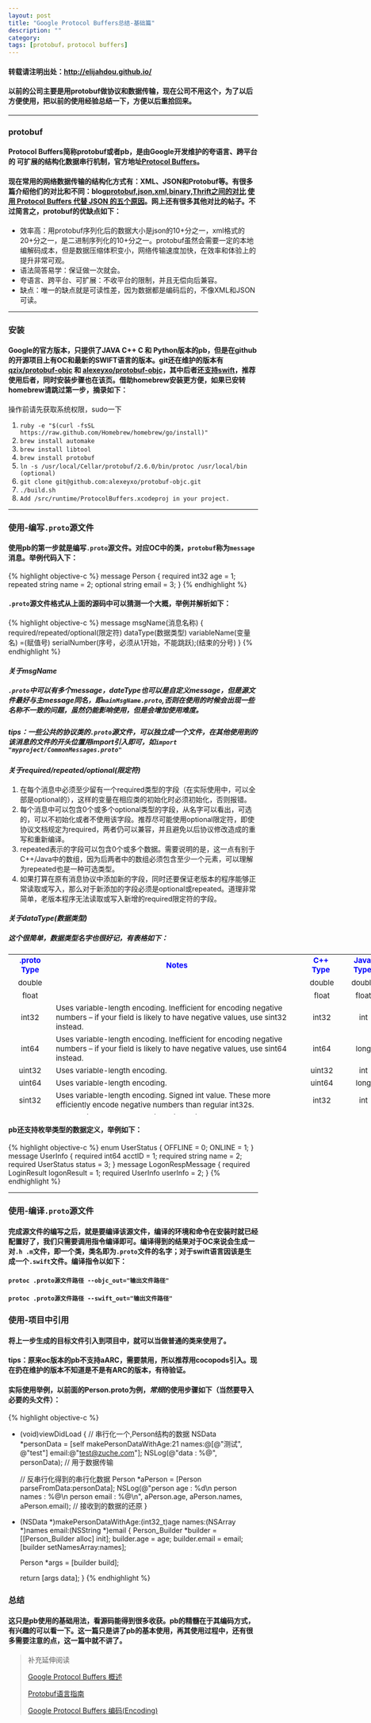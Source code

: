 ```yaml
---
layout: post
title: "Google Protocol Buffers总结-基础篇"
description: ""
category: 
tags: [protobuf，protocol buffers]
---
```


#### 转载请注明出处：http://elijahdou.github.io/

#### 以前的公司主要是用protobuf做协议和数据传输，现在公司不用这个，为了以后方便使用，把以前的使用经验总结一下，方便以后重拾回来。

***

### protobuf

#### Protocol Buffers简称protobuf或者pb，是由Google开发维护的夸语言、跨平台的 可扩展的结构化数据串行机制，官方地址[Protocol Buffers](https://developers.google.com/protocol-buffers/)。

#### 现在常用的网络数据传输的结构化方式有：XML、JSON和Protobuf等。有很多篇介绍他们的对比和不同：blog[protobuf,json,xml,binary,Thrift之间的对比](http://blog.sina.com.cn/s/blog_406127500102uy6e.html) [使用 Protocol Buffers 代替 JSON 的五个原因](http://www.oschina.net/translate/choose-protocol-buffers)。网上还有很多其他对比的帖子。不过简言之，protobuf的优缺点如下：
- 效率高：用protobuf序列化后的数据大小是json的10+分之一，xml格式的20+分之一，是二进制序列化的10+分之一。protobuf虽然会需要一定的本地编解码成本，但是数据压缩体积变小，网络传输速度加快，在效率和体验上的提升非常可观。
- 语法简答易学：保证做一次就会。
- 夸语言、跨平台、可扩展：不收平台的限制，并且无偿向后兼容。
- 缺点：唯一的缺点就是可读性差，因为数据都是编码后的，不像XML和JSON可读。

********

### 安装

#### Google的官方版本，只提供了JAVA C++ C 和 Python版本的pb，但是在github的开源项目上有OC和最新的SWIFT语言的版本。git还在维护的版本有[qzix/protobuf-objc](https://github.com/qzix/protobuf-objc) 和 [alexeyxo/protobuf-objc](https://github.com/alexeyxo/protobuf-objc)，其中后者还[支持swift](http://protobuf.io/#swift)，推荐使用后者，同时安装步骤也在该页。借助homebrew安装更方便，如果已安转homebrew请跳过第一步，摘录如下：

操作前请先获取系统权限，sudo一下

1. `ruby -e "$(curl -fsSL https://raw.github.com/Homebrew/homebrew/go/install)"`
2. `brew install automake`
3. `brew install libtool`
4. `brew install protobuf`
5. `ln -s /usr/local/Cellar/protobuf/2.6.0/bin/protoc /usr/local/bin (optional)`
6. `git clone git@github.com:alexeyxo/protobuf-objc.git`
7. `./build.sh`
8. `Add /src/runtime/ProtocolBuffers.xcodeproj in your project.`

******

### 使用-编写`.proto`源文件

#### 使用pb的第一步就是编写`.proto`源文件。对应OC中的类，`protobuf`称为`message`消息。举例代码入下：
{% highlight objective-c %}
message Person {
    required int32 age = 1;
    repeated string name = 2;
    optional string email = 3;
}
{% endhighlight %}

#### `.proto`源文件格式从上面的源码中可以猜测一个大概，举例并解析如下：
{% highlight objective-c %}
message msgName(消息名称) {
    required/repeated/optional(限定符) dataType(数据类型) variableName(变量名) =(赋值号) serialNumber(序号，必须从1开始，不能跳跃);(结束的分号)
}
{% endhighlight %}

#### ***关于msgName***
##### `.proto`中可以有多个message，dateType也可以是自定义message，但是源文件最好与主message同名，即`mainMsgName.proto`,否则在使用的时候会出现一些名称不一致的问题，虽然仍能影响使用，但是会增加使用难度。

##### tips：一些公共的协议类的`.proto`源文件，可以独立成一个文件，在其他使用到的该消息的文件的开头位置用import引入即可，如`import "myproject/CommonMessages.proto"`

#### ***关于required/repeated/optional(限定符)***
1. 在每个消息中必须至少留有一个required类型的字段（在实际使用中，可以全部是optional的），这样的变量在相应类的初始化时必须初始化，否则报错。 
2. 每个消息中可以包含0个或多个optional类型的字段，从名字可以看出，可选的，可以不初始化或者不使用该字段。推荐尽可能使用optional限定符，即使协议文档规定为required，两者仍可以兼容，并且避免以后协议修改造成的重写和重新编译。
3. repeated表示的字段可以包含0个或多个数据。需要说明的是，这一点有别于C++/Java中的数组，因为后两者中的数组必须包含至少一个元素，可以理解为repeated也是一种可选类型。
4. 如果打算在原有消息协议中添加新的字段，同时还要保证老版本的程序能够正常读取或写入，那么对于新添加的字段必须是optional或repeated。道理非常简单，老版本程序无法读取或写入新增的required限定符的字段。

#### ***关于dataType(数据类型)***

##### 这个很简单，数据类型名字也很好记，有表格如下：
<table style="width: 760px; height: 323px;" border="0" align="center">
<tbody>
<tr>
<td style="text-align: center;"><span style="color: #0000ff;"><strong><span style="font-size: 15px;">.proto Type</span></strong></span></td>
<td style="text-align: center;"><span style="color: #0000ff;"><strong><span style="font-size: 15px;">Notes</span></strong></span></td>
<td style="text-align: center;"><span style="color: #0000ff;"><strong><span style="font-size: 15px;">C++ Type</span></strong></span></td>
<td style="text-align: center;"><span style="color: #0000ff;"><strong><span style="font-size: 15px;">Java Type</span></strong></span></td>
</tr>
<tr>
<td style="text-align: center;"><span style="font-size: 15px;">double</span></td>
<td>&nbsp;</td>
<td style="text-align: center;"><span style="font-size: 15px;">&nbsp;double</span></td>
<td style="text-align: center;"><span style="font-size: 15px;">&nbsp;double</span></td>
</tr>
<tr>
<td style="text-align: center;"><span style="font-size: 15px;">float</span></td>
<td>&nbsp;</td>
<td style="text-align: center;"><span style="font-size: 15px;">&nbsp;float</span></td>
<td style="text-align: center;"><span style="font-size: 15px;">&nbsp;float</span></td>
</tr>
<tr>
<td style="text-align: center;"><span style="font-size: 15px;">int32</span></td>
<td><span style="font-size: 15px;">Uses variable-length encoding. Inefficient for encoding negative numbers &ndash; if your field is likely to have negative values, use sint32 instead.</span></td>
<td style="text-align: center;"><span style="font-size: 15px;">&nbsp;int32</span></td>
<td style="text-align: center;"><span style="font-size: 15px;">&nbsp;int</span></td>
</tr>
<tr>
<td style="text-align: center;"><span style="font-size: 15px;">int64</span></td>
<td><span style="font-size: 15px;">Uses variable-length encoding. Inefficient for encoding negative numbers &ndash; if your field is likely to have negative values, use sint64 instead.</span></td>
<td style="text-align: center;"><span style="font-size: 15px;">&nbsp;int64</span></td>
<td style="text-align: center;"><span style="font-size: 15px;">&nbsp;long</span></td>
</tr>
<tr>
<td style="text-align: center;"><span style="font-size: 15px;">uint32</span></td>
<td><span style="font-size: 15px;">Uses variable-length encoding.</span></td>
<td style="text-align: center;"><span style="font-size: 15px;">&nbsp;uint32</span></td>
<td style="text-align: center;"><span style="font-size: 15px;">&nbsp;int</span></td>
</tr>
<tr>
<td style="text-align: center;"><span style="font-size: 15px;">uint64</span></td>
<td><span style="font-size: 15px;">Uses variable-length encoding.</span></td>
<td style="text-align: center;"><span style="font-size: 15px;">&nbsp;uint64</span></td>
<td style="text-align: center;"><span style="font-size: 15px;">&nbsp;long</span></td>
</tr>
<tr>
<td style="text-align: center;"><span style="font-size: 15px;">sint32</span></td>
<td><span style="font-size: 15px;">Uses variable-length encoding. Signed int value. These more efficiently encode negative numbers than regular int32s.</span></td>
<td style="text-align: center;"><span style="font-size: 15px;">&nbsp;int32</span></td>
<td style="text-align: center;"><span style="font-size: 15px;">&nbsp;int</span></td>
</tr>
<tr>
<td style="text-align: center;"><span style="font-size: 15px;">sint64</span></td>
<td><span style="font-size: 15px;">Uses variable-length encoding. Signed int value. These more efficiently encode negative numbers than regular int64s.&nbsp;</span></td>
<td style="text-align: center;"><span style="font-size: 15px;">&nbsp;int64</span></td>
<td style="text-align: center;"><span style="font-size: 15px;">&nbsp;long</span></td>
</tr>
<tr>
<td style="text-align: center;"><span style="font-size: 15px;">fixed32</span></td>
<td><span style="font-size: 15px;">Always four bytes. More efficient than uint32 if values are often greater than 2<sup>28</sup>.&nbsp;</span></td>
<td style="text-align: center;"><span style="font-size: 15px;">&nbsp;uint32</span></td>
<td style="text-align: center;"><span style="font-size: 15px;">&nbsp;int</span></td>
</tr>
<tr>
<td style="text-align: center;"><span style="font-size: 15px;">fixed64</span></td>
<td><span style="font-size: 15px;">Always eight bytes. More efficient than uint64 if values are often greater than 2<sup>56</sup>.</span></td>
<td style="text-align: center;"><span style="font-size: 15px;">&nbsp;uint64</span></td>
<td style="text-align: center;"><span style="font-size: 15px;">&nbsp;long</span></td>
</tr>
<tr>
<td style="text-align: center;"><span style="font-size: 15px;">sfixed32</span></td>
<td><span style="font-size: 15px;">Always four bytes.</span></td>
<td style="text-align: center;"><span style="font-size: 15px;">&nbsp;int32</span></td>
<td style="text-align: center;"><span style="font-size: 15px;">&nbsp;int</span></td>
</tr>
<tr>
<td style="text-align: center;"><span style="font-size: 15px;">sfixed64</span></td>
<td><span style="font-size: 15px;">Always eight bytes.</span></td>
<td style="text-align: center;"><span style="font-size: 15px;">&nbsp;int64</span></td>
<td style="text-align: center;"><span style="font-size: 15px;">&nbsp;long</span></td>
</tr>
<tr>
<td style="text-align: center;"><span style="font-size: 15px;">bool</span></td>
<td><span style="font-size: 15px;">&nbsp;</span></td>
<td style="text-align: center;"><span style="font-size: 15px;">&nbsp;bool</span></td>
<td style="text-align: center;"><span style="font-size: 15px;">&nbsp;boolean</span></td>
</tr>
<tr>
<td style="text-align: center;"><span style="font-size: 15px;">string</span></td>
<td><span style="font-size: 15px;">A string must always contain UTF-8 encoded or 7-bit ASCII text.</span></td>
<td style="text-align: center;"><span style="font-size: 15px;">&nbsp;string</span></td>
<td style="text-align: center;"><span style="font-size: 15px;">&nbsp;String</span></td>
</tr>
<tr>
<td style="text-align: center;"><span style="font-size: 15px;">bytes</span></td>
<td><span style="font-size: 15px;">May contain any arbitrary sequence of bytes.</span></td>
<td style="text-align: center;"><span style="font-size: 15px;">string</span></td>
<td style="text-align: center;"><span style="font-size: 15px;">ByteString</span></td>
</tr>
</tbody>
</table>

#### pb还支持枚举类型的数据定义，举例如下：
{% highlight objective-c %}
enum UserStatus {
     OFFLINE = 0;
     ONLINE = 1;
}
message UserInfo {
    required int64 acctID = 1;
    required string name = 2;
    required UserStatus status = 3;
}
message LogonRespMessage {
    required LoginResult logonResult = 1;
    required UserInfo userInfo = 2;
}
{% endhighlight %}

*******

### 使用-编译`.proto`源文件

#### 完成源文件的编写之后，就是要编译该源文件，编译的环境和命令在安装时就已经配置好了，我们只需要调用指令编译即可。编译得到的结果对于OC来说会生成一对`.h .m`文件，即一个类，类名即为`.proto`文件的名字；对于swift语言因该是生成一个`.swift`文件。编译指令以如下：

#### `protoc .proto源文件路径 --objc_out="输出文件路径"`

#### `protoc .proto源文件路径 --swift_out="输出文件路径"`

### 使用-项目中引用

#### 将上一步生成的目标文件引入到项目中，就可以当做普通的类来使用了。

#### tips：原来oc版本的pb不支持aARC，需要禁用，所以推荐用cocopods引入。现在扔在维护的版本不知道是不是有ARC的版本，有待验证。

#### 实际使用举例，以前面的Person.proto为例，*常规*的使用步骤如下（当然要导入必要的头文件）：
{% highlight objective-c %}
- (void)viewDidLoad 
{
    // 串行化一个,Person结构的数据
    NSData *personData = [self makePersonDataWithAge:21
                                               names:@[@"测试", @"test"]
                                               email:@"test@zuche.com"];
    NSLog(@"data : %@", personData); // 用于数据传输
    
    // 反串行化得到的串行化数据
    Person *aPerson = [Person parseFromData:personData];
    NSLog(@"person age : %d\n person names : %@\n person email : %@\n", aPerson.age, aPerson.names, aPerson.email);  // 接收到的数据的还原
}


- (NSData *)makePersonDataWithAge:(int32_t)age names:(NSArray *)names email:(NSString *)email
{
    Person_Builder *builder = [[Person_Builder alloc] init];
    builder.age = age;
    builder.email = email;
    [builder setNamesArray:names];
    
    Person *args = [builder build];
    
    return [args data];
}
{% endhighlight %}

### 总结

#### 这只是pb使用的基础用法，看源码能得到很多收获。pb的精髓在于其编码方式，有兴趣的可以看一下。这一篇只是讲了pb的基本使用，再其使用过程中，还有很多需要注意的点，这一篇中就不讲了。

> 补充延伸阅读
>
> [Google Protocol Buffers 概述](http://shitouer.cn/2013/04/google-protocol-buffers-overview/)
>
> [Protobuf语言指南](http://www.cnblogs.com/dkblog/archive/2012/03/27/2419010.html)
>
> [Google Protocol Buffers 编码(Encoding)](http://www.cnblogs.com/shitouer/archive/2013/04/12/3017381.html)
> 







